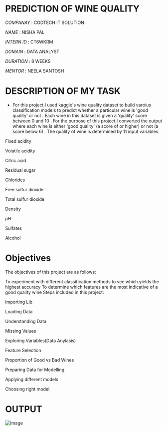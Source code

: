 # PREDICTION OF WINE QUALITY

*COMPANAY* : CODTECH IT SOLUTION 

*NAME* : NISHA PAL

*INTERN ID* : CT6WKRM

*DOMAIN* : DATA ANALYST

*DURATION* : 8 WEEKS

*MENTOR* : NEELA SANTOSH

# DESCRIPTION OF MY TASK 

* For this project,I used kaggle's wine quality dataset to build varoius classification models to predict whether a particular wine is 'good quality' or not . Each wine in this  dataset is given a 'quality' score between 0 and 10 . For the purpose of this project,I converted the output where each wine is either 'good quality' (a score of  or higher) or not (a score below 6) . The quality of wine is determined by 11 input variables.

Fixed acidity

Volatile acidity

Citric acid

Residual sugar

Chlorides

Free sulfur dioxide

Total sulfur dioxide

Density

pH

Sulfates

Alcohol

# Objectives

The objectives of this project are as follows:

To experiment with different classification methods to see which yields the highest accuracy
To determine which features are the most indicative of a good quality wine
Steps included in this project:

Importing Lib

Loading Data

Understanding Data

Missing Values

Exploring Variables(Data Anylasis)

Feature Selection

Proportion of Good vs Bad Wines

Preparing Data for Modelling

Applying different models

Choosing right model

# OUTPUT
![Image](https://github.com/user-attachments/assets/084b7176-41e7-407e-a95a-e9df052b698f)

